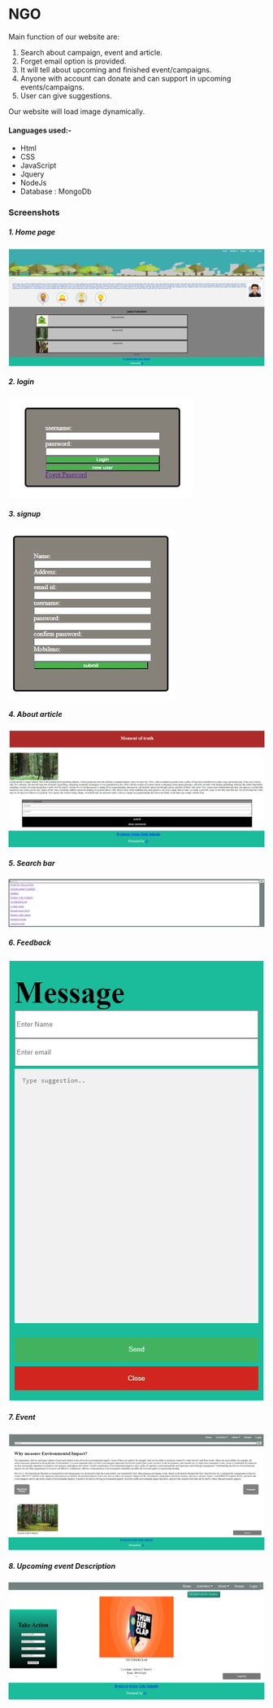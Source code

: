 # NGO

Main function of our website are:
1) Search about campaign, event and article. 
2) Forget email option is provided.
3) It will tell about upcoming and finished event/campaigns.
4) Anyone with account can donate and can support in upcoming events/campaigns.
5) User can give suggestions.

Our website will load image dynamically.

#### Languages used:-
* Html  
* CSS   
* JavaScript
* Jquery
* NodeJs
* Database : MongoDb
 
### Screenshots
##### 1. Home page
![home](home.PNG)
##### 2. login
![login](login.PNG)
##### 3. signup
![signup](signup.PNG)
##### 4. About article
![article](article.PNG)
##### 5. Search bar
![search](search.PNG)
##### 6. Feedback
![feedback](feedback.PNG)
##### 7. Event
![event](event.PNG)
##### 8. Upcoming event Description
![detaildescriptionevent](detaildescriptionevent.PNG)



